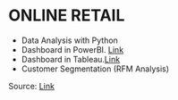 # ONLINE RETAIL 

  - Data Analysis with Python 
  - Dashboard in PowerBI. [Link](https://github.com/Anavh/OnlineRetail/blob/main/Online_Retail.pbix)
  - Dashboard in Tableau.[Link](https://public.tableau.com/profile/anavh#!/vizhome/OnlineRetail_16074656130840/OnlineRetail)
  - Customer Segmentation (RFM Analysis)
  
Source: [Link](https://www.kaggle.com/vijayuv/onlineretail?select=OnlineRetail.csv)
